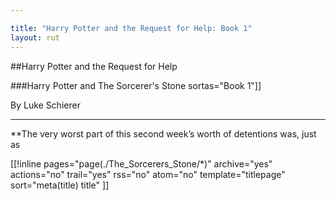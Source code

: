 ```yaml
---

title: "Harry Potter and the Request for Help: Book 1"
layout: rut
---
```


##Harry Potter and the Request for Help

###Harry Potter and The Sorcerer's Stone
sortas="Book 1"]]

By Luke Schierer

- - -

**The very worst part of this second week’s worth of detentions was, just as

[[!inline pages="page(./The_Sorcerers_Stone/*)" 
	archive="yes" actions="no" trail="yes" rss="no" atom="no" template="titlepage" sort="meta(title) title"
]]
